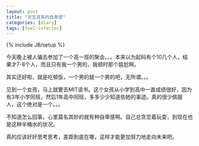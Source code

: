 ```yaml
---
layout: post
title: "天生具有的自卑感"
categories: [diary]
tags: [feel-inferior]
---
```

{% include JB/setup %}

今天晚上被人骗去参加了一个高一班的聚会。。。本来以为起码有个10几个人，结果才7-8个人，而且只有我一个男的，我顿时那个尴尬啊。

其实还好啦，就是吃顿饭，一个男的就一个男的吧，无所谓。。。

见到一个女孩，马上就要去MIT读书。这个女孩从小学到高中一直成绩很好，因为有3年小学同班，然后1年高中同班，多多少少知道些她的事迹。真的很少佩服人，这个绝对是一个。。。

不知道怎么回事，心里莫名其妙的就有种自卑感啊。自己总贪恋着玩耍，到现在也是这种半桶水的状况。

真的应该好好思考思考，差距到底在哪，这样才能更加努力地走向未来吧。